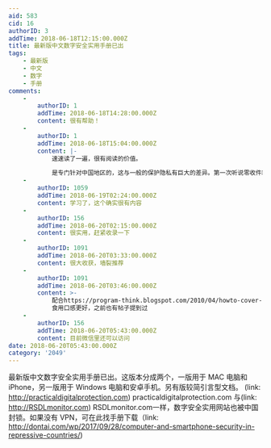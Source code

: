 ```yaml
---
aid: 583
cid: 16
authorID: 3
addTime: 2018-06-18T12:15:00.000Z
title: 最新版中文数字安全实用手册已出
tags:
    - 最新版
    - 中文
    - 数字
    - 手册
comments:
    -
        authorID: 1
        addTime: 2018-06-18T14:28:00.000Z
        content: 很有帮助！
    -
        authorID: 1
        addTime: 2018-06-18T15:04:00.000Z
        content: |-
            速速读了一遍，很有阅读的价值。

            是专门针对中国地区的，这与一般的保护隐私有巨大的差异。第一次听说零收件箱策略，觉得这个非常有价值。
    -
        authorID: 1059
        addTime: 2018-06-19T02:24:00.000Z
        content: 学习了，这个确实很有内容
    -
        authorID: 156
        addTime: 2018-06-20T02:15:00.000Z
        content: 很实用，赶紧收录一下
    -
        authorID: 1091
        addTime: 2018-06-20T03:33:00.000Z
        content: 很大收获，墙裂推荐
    -
        authorID: 1091
        addTime: 2018-06-20T03:46:00.000Z
        content: >-
            配合https://program-think.blogspot.com/2010/04/howto-cover-your-tracks-0.html
            食用口感更好，之前也有帖子提到过
    -
        authorID: 156
        addTime: 2018-06-20T05:43:00.000Z
        content: 目前微信里还可以访问
date: 2018-06-20T05:43:00.000Z
category: '2049'
---
```


最新版中文数字安全实用手册已出。这版本分成两个，一版用于 MAC 电脑和 iPhone，另一版用于 Windows 电脑和安卓手机。另有版较简引言型文档。 (link: http://practicaldigitalprotection.com) practicaldigitalprotection.com 与(link: http://RSDLmonitor.com) RSDLmonitor.com一样，数字安全实用网站也被中国封锁。如果没有 VPN，可在此找手册下载（link: http://dontai.com/wp/2017/09/28/computer-and-smartphone-security-in-repressive-countries/)
